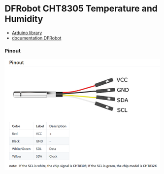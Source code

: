# DFRobot CHT8305 Temperature and Humidity

- [Arduino library](https://github.com/RobTillaart/CHT8305)
- [documentation DFRobot](https://wiki.dfrobot.com/SKU_SEN0546_I2C_Temperature_and_Humidity_Sensor_Stainless_Steel_Shell)

### Pinout

![CHT8305_pinout](assets/CHT8305_pinout.png)
